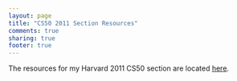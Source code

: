 ```yaml
---
layout: page
title: "CS50 2011 Section Resources"
comments: true
sharing: true
footer: true
---
```


The resources for my Harvard 2011 CS50 section are located [here](https://cloud.cs50.net/~kennyyu/section/ "cs50 section").
